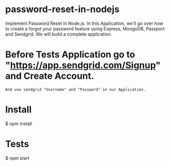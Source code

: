 # password-reset-in-nodejs
Implement Password Reset In Node.js. In this Application, we'll go over how to create a forgot your password feature using Express, MongoDB, Passport and Sendgrid. We will build a complete application.

# Before Tests Application go to "https://app.sendgrid.com/Signup" and Create Account.
	And use sendgrid "Username" and "Password" in our Application.

# Install
$ npm install

# Tests
$ npm start

